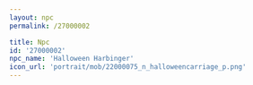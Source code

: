 ```yaml
---
layout: npc
permalink: /27000002

title: Npc
id: '27000002'
npc_name: 'Halloween Harbinger'
icon_url: 'portrait/mob/22000075_n_halloweencarriage_p.png'
---
```

